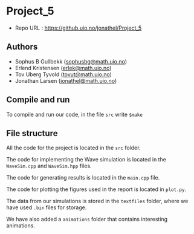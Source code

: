 # Project_5

- Repo URL : https://github.uio.no/jonathel/Project_5

## Authors
- Sophus B Gullbekk (sophusbg@math.uio.no)
- Erlend Kristensen (erlek@math.uio.no)
- Tov Uberg Tyvold (tovut@math.uio.no)
- Jonathan Larsen (jonathel@math.uio.no) 


## Compile and run

To compile and run our code, in the file <code>src</code> write <code>$make</code>

## File structure

All the code for the project is located in the <code>src</code> folder.

The code for implementing the Wave simulation is located in the <code>WaveSim.cpp</code> and <code>WaveSim.hpp</code> files.

The code for generating results is located in the <code>main.cpp</code> file.

The code for plotting the figures used in the report is located in <code>plot.py</code>.

The data from our simulations is stored in the <code>textfiles</code> folder, where we have used <code>.bin</code> files for storage. 

We have also added a <code>animations</code> folder that contains interesting animations.
